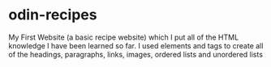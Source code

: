 # odin-recipes
My First Website (a basic recipe website) which I put all of the HTML knowledge I have been learned so far.
I used elements and tags to create all of the headings, paragraphs, links, images, ordered lists and unordered lists
